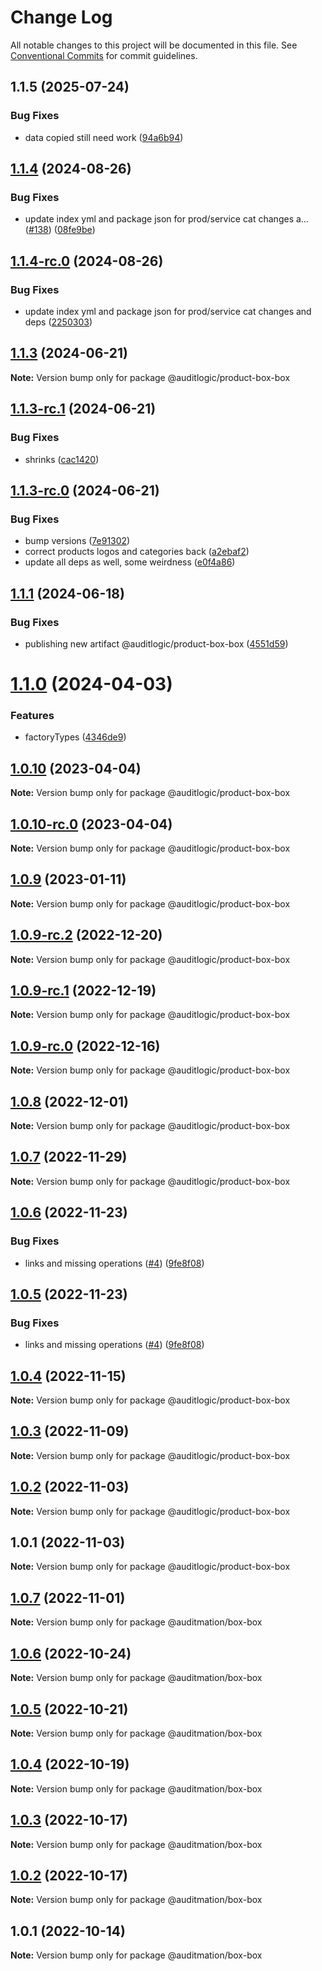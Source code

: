 # Change Log

All notable changes to this project will be documented in this file.
See [Conventional Commits](https://conventionalcommits.org) for commit guidelines.

## 1.1.5 (2025-07-24)


### Bug Fixes

* data copied still need work ([94a6b94](https://github.com/zerobias-org/product/commit/94a6b942fb0516367548599d739529536132755a))





## [1.1.4](https://github.com/auditlogic/product/compare/@auditlogic/product-box-box@1.1.3...@auditlogic/product-box-box@1.1.4) (2024-08-26)


### Bug Fixes

* update index yml and package json for prod/service cat changes a… ([#138](https://github.com/auditlogic/product/issues/138)) ([08fe9be](https://github.com/auditlogic/product/commit/08fe9beb1c8457462a19bc69caa02e6212d97e1a))





## [1.1.4-rc.0](https://github.com/auditlogic/product/compare/@auditlogic/product-box-box@1.1.3...@auditlogic/product-box-box@1.1.4-rc.0) (2024-08-26)


### Bug Fixes

* update index yml and package json for prod/service cat changes and deps ([2250303](https://github.com/auditlogic/product/commit/225030363a363608240135b7ebed386b28f01e4b))





## [1.1.3](https://github.com/auditlogic/product/compare/@auditlogic/product-box-box@1.1.3-rc.1...@auditlogic/product-box-box@1.1.3) (2024-06-21)

**Note:** Version bump only for package @auditlogic/product-box-box





## [1.1.3-rc.1](https://github.com/auditlogic/product/compare/@auditlogic/product-box-box@1.1.3-rc.0...@auditlogic/product-box-box@1.1.3-rc.1) (2024-06-21)


### Bug Fixes

* shrinks ([cac1420](https://github.com/auditlogic/product/commit/cac14200fefcd8183ab69fe89a47bd3f70f563e9))





## [1.1.3-rc.0](https://github.com/auditlogic/product/compare/@auditlogic/product-box-box@1.1.1...@auditlogic/product-box-box@1.1.3-rc.0) (2024-06-21)


### Bug Fixes

* bump versions ([7e91302](https://github.com/auditlogic/product/commit/7e913023b8b312150ed7762c32fbbe616be71de5))
* correct products logos and categories back ([a2ebaf2](https://github.com/auditlogic/product/commit/a2ebaf2efe8e232e6ff22c774c456048771f9469))
* update all deps as well, some weirdness ([e0f4a86](https://github.com/auditlogic/product/commit/e0f4a864714e2d3de6bbf3da014d5312fe53be2f))





## [1.1.1](https://github.com/auditlogic/product/compare/@auditlogic/product-box-box@1.1.0...@auditlogic/product-box-box@1.1.1) (2024-06-18)


### Bug Fixes

* publishing new artifact @auditlogic/product-box-box ([4551d59](https://github.com/auditlogic/product/commit/4551d59c08e6297f7304f31097406380a1ad956f))





# [1.1.0](https://github.com/auditlogic/product/compare/@auditlogic/product-box-box@1.0.10...@auditlogic/product-box-box@1.1.0) (2024-04-03)


### Features

* factoryTypes ([4346de9](https://github.com/auditlogic/product/commit/4346de92693aee892fccf725338ffc7b80ab182b))





## [1.0.10](https://github.com/auditlogic/product/compare/@auditlogic/product-box-box@1.0.9...@auditlogic/product-box-box@1.0.10) (2023-04-04)

**Note:** Version bump only for package @auditlogic/product-box-box





## [1.0.10-rc.0](https://github.com/auditlogic/product/compare/@auditlogic/product-box-box@1.0.9...@auditlogic/product-box-box@1.0.10-rc.0) (2023-04-04)

**Note:** Version bump only for package @auditlogic/product-box-box





## [1.0.9](https://github.com/auditlogic/product/compare/@auditlogic/product-box-box@1.0.9-rc.2...@auditlogic/product-box-box@1.0.9) (2023-01-11)

**Note:** Version bump only for package @auditlogic/product-box-box





## [1.0.9-rc.2](https://github.com/auditlogic/product/compare/@auditlogic/product-box-box@1.0.8...@auditlogic/product-box-box@1.0.9-rc.2) (2022-12-20)

**Note:** Version bump only for package @auditlogic/product-box-box





## [1.0.9-rc.1](https://github.com/auditlogic/product/compare/@auditlogic/product-box-box@1.0.8...@auditlogic/product-box-box@1.0.9-rc.1) (2022-12-19)

**Note:** Version bump only for package @auditlogic/product-box-box





## [1.0.9-rc.0](https://github.com/auditlogic/product/compare/@auditlogic/product-box-box@1.0.8...@auditlogic/product-box-box@1.0.9-rc.0) (2022-12-16)

**Note:** Version bump only for package @auditlogic/product-box-box





## [1.0.8](https://github.com/auditlogic/product/compare/@auditlogic/product-box-box@1.0.7...@auditlogic/product-box-box@1.0.8) (2022-12-01)

**Note:** Version bump only for package @auditlogic/product-box-box





## [1.0.7](https://github.com/auditlogic/product/compare/@auditlogic/product-box-box@1.0.6...@auditlogic/product-box-box@1.0.7) (2022-11-29)

**Note:** Version bump only for package @auditlogic/product-box-box





## [1.0.6](https://github.com/auditlogic/product/compare/@auditlogic/product-box-box@1.0.4...@auditlogic/product-box-box@1.0.6) (2022-11-23)


### Bug Fixes

* links and missing operations ([#4](https://github.com/auditlogic/product/issues/4)) ([9fe8f08](https://github.com/auditlogic/product/commit/9fe8f08fe7c57fdb79f991ac35bd6ac2e7dcad38))





## [1.0.5](https://github.com/auditlogic/product/compare/@auditlogic/product-box-box@1.0.4...@auditlogic/product-box-box@1.0.5) (2022-11-23)


### Bug Fixes

* links and missing operations ([#4](https://github.com/auditlogic/product/issues/4)) ([9fe8f08](https://github.com/auditlogic/product/commit/9fe8f08fe7c57fdb79f991ac35bd6ac2e7dcad38))





## [1.0.4](https://github.com/auditlogic/product/compare/@auditlogic/product-box-box@1.0.3...@auditlogic/product-box-box@1.0.4) (2022-11-15)

**Note:** Version bump only for package @auditlogic/product-box-box





## [1.0.3](https://github.com/auditlogic/product/compare/@auditlogic/product-box-box@1.0.2...@auditlogic/product-box-box@1.0.3) (2022-11-09)

**Note:** Version bump only for package @auditlogic/product-box-box





## [1.0.2](https://github.com/auditlogic/product/compare/@auditlogic/product-box-box@1.0.1...@auditlogic/product-box-box@1.0.2) (2022-11-03)

**Note:** Version bump only for package @auditlogic/product-box-box





## 1.0.1 (2022-11-03)

**Note:** Version bump only for package @auditlogic/product-box-box





## [1.0.7](https://github.com/auditmation/store-content/compare/@auditmation/box-box@1.0.6...@auditmation/box-box@1.0.7) (2022-11-01)

**Note:** Version bump only for package @auditmation/box-box





## [1.0.6](https://github.com/auditmation/store-content/compare/@auditmation/box-box@1.0.5...@auditmation/box-box@1.0.6) (2022-10-24)

**Note:** Version bump only for package @auditmation/box-box





## [1.0.5](https://github.com/auditmation/store-content/compare/@auditmation/box-box@1.0.4...@auditmation/box-box@1.0.5) (2022-10-21)

**Note:** Version bump only for package @auditmation/box-box





## [1.0.4](https://github.com/auditmation/store-content/compare/@auditmation/box-box@1.0.3...@auditmation/box-box@1.0.4) (2022-10-19)

**Note:** Version bump only for package @auditmation/box-box





## [1.0.3](https://github.com/auditmation/store-content/compare/@auditmation/box-box@1.0.2...@auditmation/box-box@1.0.3) (2022-10-17)

**Note:** Version bump only for package @auditmation/box-box





## [1.0.2](https://github.com/auditmation/store-content/compare/@auditmation/box-box@1.0.1...@auditmation/box-box@1.0.2) (2022-10-17)

**Note:** Version bump only for package @auditmation/box-box





## 1.0.1 (2022-10-14)

**Note:** Version bump only for package @auditmation/box-box
